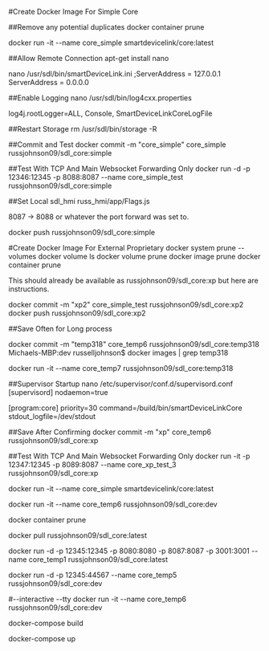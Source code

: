 #Create Docker Image For Simple Core

##Remove any potential duplicates
docker container prune

docker run -it --name core_simple smartdevicelink/core:latest


##Allow Remote Connection
apt-get install nano

nano /usr/sdl/bin/smartDeviceLink.ini
;ServerAddress = 127.0.0.1
ServerAddress = 0.0.0.0

##Enable Logging
nano /usr/sdl/bin/log4cxx.properties

log4j.rootLogger=ALL, Console, SmartDeviceLinkCoreLogFile


##Restart Storage
rm /usr/sdl/bin/storage -R


##Commit and Test
docker commit -m "core_simple" core_simple russjohnson09/sdl_core:simple


##Test With TCP And Main Websocket Forwarding Only
docker run -d -p 12346:12345 -p 8088:8087 --name core_simple_test russjohnson09/sdl_core:simple

##Set Local sdl_hmi
russ_hmi/app/Flags.js

8087 -> 8088 or whatever the port forward was set to.

docker push russjohnson09/sdl_core:simple



#Create Docker Image For External Proprietary
docker system prune --volumes
docker volume ls
docker volume prune
docker image prune
docker container prune

This should already be available as russjohnson09/sdl_core:xp but here are instructions.


docker commit -m "xp2" core_simple_test russjohnson09/sdl_core:xp2
docker push russjohnson09/sdl_core:xp2


##Save Often for Long process



docker commit -m "temp318" core_temp6 russjohnson09/sdl_core:temp318
Michaels-MBP:dev russelljohnson$ docker images | grep temp318


docker run -it --name core_temp7 russjohnson09/sdl_core:temp318



##Supervisor Startup
nano /etc/supervisor/conf.d/supervisord.conf
[supervisord]
nodaemon=true

[program:core]
priority=30
command=/build/bin/smartDeviceLinkCore
stdout_logfile=/dev/stdout


##Save After Confirming
docker commit -m "xp" core_temp6 russjohnson09/sdl_core:xp



##Test With TCP And Main Websocket Forwarding Only
docker run -it -p 12347:12345 -p 8089:8087 --name core_xp_test_3 russjohnson09/sdl_core:xp


docker run -it --name core_simple smartdevicelink/core:latest




docker run -it --name core_temp6 russjohnson09/sdl_core:dev



docker container prune





docker pull russjohnson09/sdl_core:latest

docker run -d -p 12345:12345 -p 8080:8080 -p 8087:8087 -p 3001:3001 --name core_temp1 russjohnson09/sdl_core:latest

docker run -d -p 12345:44567  --name core_temp5 russjohnson09/sdl_core:dev

#--interactive --tty
docker run -it --name core_temp6 russjohnson09/sdl_core:dev



docker-compose build




docker-compose up
